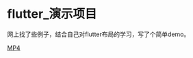 # flutter_演示项目


网上找了些例子，结合自己对flutter布局的学习，写了个简单demo。

[MP4](https://github.com/LoveRain1997/flutter_demo/blob/master/Screenrecorder-2018-06-20-09-01-02-360.mp4)
 
